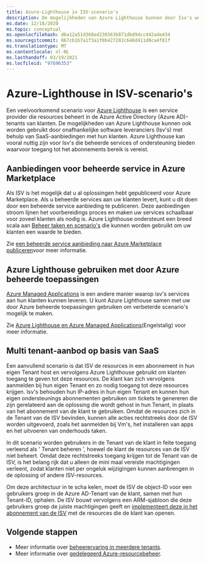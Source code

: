 ```yaml
---
title: Azure-Lighthouse in ISV-scenario's
description: De mogelijkheden van Azure Lighthouse kunnen door Isv's worden gebruikt voor meer flexibiliteit met klant aanbiedingen.
ms.date: 12/18/2020
ms.topic: conceptual
ms.openlocfilehash: d6a12a51d360ad236563b871dbd94cc442ade434
ms.sourcegitcommit: 867cb1b7a1f3a1f0b427282c648d411d0ca4f81f
ms.translationtype: MT
ms.contentlocale: nl-NL
ms.lasthandoff: 03/19/2021
ms.locfileid: "97696353"
---
```

# <a name="azure-lighthouse-in-isv-scenarios"></a>Azure-Lighthouse in ISV-scenario's

Een veelvoorkomend scenario voor [Azure Lighthouse](../overview.md) is een service provider die resources beheert in de Azure Active Directory (Azure AD)-tenants van klanten. De mogelijkheden van Azure Lighthouse kunnen ook worden gebruikt door onafhankelijke software leveranciers (Isv's) met behulp van SaaS-aanbiedingen met hun klanten. Azure Lighthouse kan vooral nuttig zijn voor Isv's die beheerde services of ondersteuning bieden waarvoor toegang tot het abonnements bereik is vereist.

## <a name="managed-service-offers-in-azure-marketplace"></a>Aanbiedingen voor beheerde service in Azure Marketplace

Als ISV is het mogelijk dat u al oplossingen hebt gepubliceerd voor Azure Marketplace. Als u beheerde services aan uw klanten levert, kunt u dit doen door een beheerde service aanbieding te publiceren. Deze aanbiedingen stroom lijnen het voorbereidings proces en maken uw services schaalbaar voor zoveel klanten als nodig is. Azure Lighthouse ondersteunt een breed scala aan [Beheer taken en scenario's](cross-tenant-management-experience.md#enhanced-services-and-scenarios) die kunnen worden gebruikt om uw klanten een waarde te bieden.

Zie [een beheerde service aanbieding naar Azure Marketplace publiceren](../how-to/publish-managed-services-offers.md)voor meer informatie.

## <a name="using-azure-lighthouse-with-azure-managed-applications"></a>Azure Lighthouse gebruiken met door Azure beheerde toepassingen

[Azure Managed Applications](../../azure-resource-manager/managed-applications/overview.md) is een andere manier waarop isv's services aan hun klanten kunnen leveren. U kunt Azure Lighthouse samen met uw door Azure beheerde toepassingen gebruiken om verbeterde scenario's mogelijk te maken.

Zie [Azure Lighthouse en Azure Managed Applications](managed-applications.md)(Engelstalig) voor meer informatie.

## <a name="saas-based-multi-tenant-offerings"></a>Multi tenant-aanbod op basis van SaaS

Een aanvullend scenario is dat ISV de resources in een abonnement in hun eigen Tenant host en vervolgens Azure Lighthouse gebruikt om klanten toegang te geven tot deze resources. De klant kan zich vervolgens aanmelden bij hun eigen Tenant en zo nodig toegang tot deze resources krijgen. Isv's behouden hun IP-adres in hun eigen Tenant en kunnen hun eigen ondersteunings abonnementen gebruiken om tickets te genereren die zijn gerelateerd aan de oplossing die wordt gehost in hun Tenant, in plaats van het abonnement van de klant te gebruiken. Omdat de resources zich in de Tenant van de ISV bevinden, kunnen alle acties rechtstreeks door de ISV worden uitgevoerd, zoals het aanmelden bij Vm's, het installeren van apps en het uitvoeren van onderhouds taken.

In dit scenario worden gebruikers in de Tenant van de klant in feite toegang verleend als ' Tenant beheren ', hoewel de klant de resources van de ISV niet beheert. Omdat deze rechtstreeks toegang krijgen tot de Tenant van de ISV, is het belang rijk dat u alleen de mini maal vereiste machtigingen verleent, zodat klanten niet per ongeluk wijzigingen kunnen aanbrengen in de oplossing of andere ISV-resources.

Om deze architectuur in te scha kelen, moet de ISV de object-ID voor een gebruikers groep in de Azure AD-Tenant van de klant, samen met hun Tenant-ID, ophalen. De ISV bouwt vervolgens een ARM-sjabloon die deze gebruikers groep de juiste machtigingen geeft en [implementeert deze in het abonnement van de ISV](../how-to/onboard-customer.md) met de resources die de klant kan openen.

## <a name="next-steps"></a>Volgende stappen

- Meer informatie over [beheerervaring in meerdere tenants](cross-tenant-management-experience.md).
- Meer informatie over [gedelegeerd Azure-resourcebeheer](azure-delegated-resource-management.md).